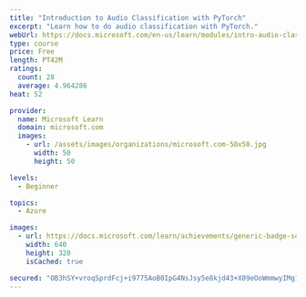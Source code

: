 ```yaml
---
title: "Introduction to Audio Classification with PyTorch"
excerpt: "Learn how to do audio classification with PyTorch."
webUrl: https://docs.microsoft.com/en-us/learn/modules/intro-audio-classification-pytorch/
type: course
price: Free
length: PT42M
ratings:
  count: 28
  average: 4.964286
heat: 52

provider:
  name: Microsoft Learn
  domain: microsoft.com
  images:
    - url: /assets/images/organizations/microsoft.com-50x50.jpg
      width: 50
      height: 50

levels:
  - Beginner

topics:
  - Azure

images:
  - url: https://docs.microsoft.com/learn/achievements/generic-badge-social.png
    width: 640
    height: 320
    isCached: true

secured: "OB3hSY+vroqSprdFcj+i9775AoB0IpG4NsJsy5e8kjd43+X09eOoWmmwyIMg1NP3t5R7tfigNK8GsCPVho5hleAs64ksMB6Mkp9JECkZG1Ni+6fpEuLgvjthrDwqGQOQgD9vqvj09u7h6+tOeRrddJ8W7pmCaNenVyquG6f6THduLyrNmKDaDnnTq056969rviJzvtCmWkdyCyCbiPuw3eHBPxRl0wJCL1gV8DkyownQRxDCXqJZ8KJk97an+xEI62eultjGmR4nV+Ztn3e5MigfDQx69vu4ZWnhEuMjIHXZPWh7BbADuvWmS3Gg6gf2JgO2Ztc8upmpNyskG4MvnVWadw3gjb7oI17Z/6AL7bL9BEkewv9aC4JFORPr3PPrBi9LY4MuAl0l5URv2gzEVCS3TyqESiDQxPkDvA0LflM=;ZLcw+2rmM/JGjttKEsDJ0A=="
---
```


